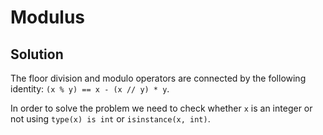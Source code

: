 # Modulus

## Solution

The floor division and modulo operators are connected by the following identity: `(x % y) == x - (x // y) * y`.

In order to solve the problem we need to check whether `x` is an integer or not using `type(x) is int` or `isinstance(x, int)`.
